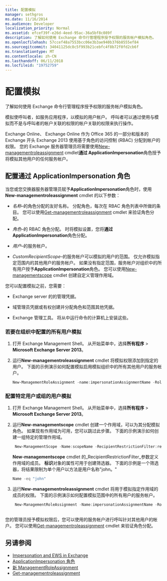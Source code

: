```yaml
---
title: 配置模拟
manager: sethgros
ms.date: 11/16/2014
ms.audience: Developer
localization_priority: Normal
ms.assetid: efcef39f-e26d-4eed-95ac-36a5bf8c089f
description: 了解如何使用 Exchange 命令行管理程序授予权限的服务帐户模拟角色。
ms.openlocfilehash: 57ccef48a7553bcc06e3b3ae940b376b8555ef84
ms.sourcegitcommit: 34041125dc8c5f993b21cebfc4f8b72f0fd2cb6f
ms.translationtype: MT
ms.contentlocale: zh-CN
ms.lasthandoff: 06/11/2018
ms.locfileid: "19752759"
---
```

# <a name="configure-impersonation"></a>配置模拟

了解如何使用 Exchange 命令行管理程序授予权限的服务帐户模拟角色。 
  
模拟使呼叫者，如服务应用程序，以模拟的用户帐户。 呼叫者可以通过使用与模拟而不是与呼叫者的帐户关联的权限的帐户关联的权限来执行操作。
  
Exchange Online、 Exchange Online 作为 Office 365 的一部分和版本的 Exchange 开头 Exchange 2013 使用基于角色的访问控制 (RBAC) 分配到帐户的权限。 您的 Exchange 服务器管理员将需要使用[New-managementroleassignment](http://msdn.microsoft.com/library/34d4f2e3-f2c5-49e1-a6a9-1366da65a78c.aspx) cmdlet**通过 ApplicationImpersonation**角色授予将模拟其他用户的任何服务帐户。 
  
## <a name="configuring-the-applicationimpersonation-role"></a>配置通过 ApplicationImpersonation 角色

当您或您交换器服务器管理员赋予**ApplicationImpersonation**角色时，使用**New-managementroleassignment** cmdlet 的以下参数： 
  
-  _名称_&ndash;的角色分配的友好名称。 分配角色，每次在 RBAC 角色列表中所做的条目。 您可以使用[Get-managementroleassignment](http://msdn.microsoft.com/library/a3a6ee46-061b-444a-8639-43a416309445.aspx) cmdlet 来验证角色分配。 
    
-  _角色_&ndash;的 RBAC 角色分配。 时将模拟设置，您将**通过 ApplicationImpersonation**角色分配。 
    
-  _用户_&ndash;的服务帐户。 
    
-  _CustomRecipientScope_&ndash;的服务帐户可以模拟的用户的范围。 仅允许模拟指定范围内的其他用户的服务帐户。 如果没有指定范围，服务帐户对组织中的所有用户授予**ApplicationImpersonation**角色。 您可以使用[New-managementscope](http://msdn.microsoft.com/library/1ea1f474-69d6-48c0-9beb-bfa4442c5dab.aspx) cmdlet 创建自定义管理作用域。 
    
您可以配置模拟之前，您需要：
  
- Exchange server 的的管理凭据。
    
- 域管理员凭据或有权创建并分配角色和范围其他凭据。
    
- Exchange 管理工具。 将从中运行命令的计算机上安装这些。
    
### <a name="to-configure-impersonation-for-all-users-in-an-organization"></a>若要在组织中配置的所有用户模拟

1. 打开 Exchange Management Shell。 从开始菜单中，选择**所有程序** > **Microsoft Exchange Server 2013**。 
    
2. 运行**New-managementroleassignment** cmdlet 将模拟权限添加到指定的用户。 下面的示例演示如何配置模拟启用模拟组织中的所有其他用户的服务帐户。 
    
   ```powershell
   New-ManagementRoleAssignment -name:impersonationAssignmentName -Role:ApplicationImpersonation -User:serviceAccount 
   ```

### <a name="to-configure-impersonation-for-specific-users-or-groups-of-users"></a>配置特定用户或组的用户模拟

1. 打开 Exchange Management Shell。 从开始菜单中，选择**所有程序** > **Microsoft Exchange Server 2013**。 
    
2. 运行**New-managementscope** cmdlet 创建一个作用域，可以为其分配模拟角色。 如果现有作用域为可用，您可以跳过此步骤。 下面的示例演示如何创建一组特定的管理作用域。 
    
   ```powershell
    New-ManagementScope -Name:scopeName -RecipientRestrictionFilter:recipientFilter
   ```

   **New-managementscope** cmdlet 的_RecipientRestrictionFilter_参数定义作用域的成员。 **标识**对象的属性可用于创建筛选器。 下面的示例是一个筛选器，将结果限制为单个用户以方法是用户名称"john。" 
    
   ```powershell
   Name -eq "john"
   ```

3. 运行**New-managementroleassignment** cmdlet 将用于模拟指定作用域的成员的权限。 下面的示例演示如何配置模拟范围中的所有用户的服务帐户。 
    
   ```powershell
    New-ManagementRoleAssignment -Name:impersonationAssignmentName -Role:ApplicationImpersonation -User:serviceAccount -CustomRecipientWriteScope:scopeName
    
   ```


您的管理员授予模拟权限后，您可以使用的服务帐户进行呼叫针对其他用户的帐户。 您可以使用[Get-managementroleassignment](http://msdn.microsoft.com/library/a3a6ee46-061b-444a-8639-43a416309445.aspx) cmdlet 来验证角色分配。 
  
## <a name="see-also"></a>另请参阅

- [Impersonation and EWS in Exchange](impersonation-and-ews-in-exchange.md)
- [ApplicationImpersonation 角色](http://technet.microsoft.com/en-us/library/dd776119%28v=exchg.150%29.aspx)   
- [新 ManagementRoleAssignment](http://msdn.microsoft.com/library/34d4f2e3-f2c5-49e1-a6a9-1366da65a78c.aspx)    
- [Get-managementroleassignment](http://msdn.microsoft.com/library/a3a6ee46-061b-444a-8639-43a416309445.aspx)
    

